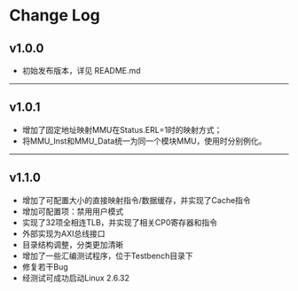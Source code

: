 # Change Log
## v1.0.0
- 初始发布版本，详见 README.md

--------------------------------------------------
## v1.0.1
- 增加了固定地址映射MMU在Status.ERL=1时的映射方式；
- 将MMU_Inst和MMU_Data统一为同一个模块MMU，使用时分别例化。

--------------------------------------------------
## v1.1.0
- 增加了可配置大小的直接映射指令/数据缓存，并实现了Cache指令
- 增加可配置项：禁用用户模式
- 实现了32项全相连TLB，并实现了相关CP0寄存器和指令
- 外部实现为AXI总线接口
- 目录结构调整，分类更加清晰
- 增加了一些汇编测试程序，位于Testbench目录下
- 修复若干Bug
- 经测试可成功启动Linux 2.6.32